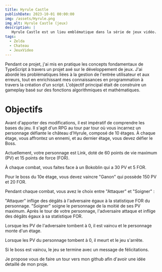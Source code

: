 ```yaml
---
title: Hyrule Castle
publishDate: 2023-10-01 00:00:00
img: /assets/Hyrule.png
img_alt: Hyrule Castle (jeux)
description: |
   Hyrule Castle est un lieu emblématique dans la série de jeux vidéo.
tags:
  - Zelda
  - Chateau
  - JeuxVideo
---
```


Pendant ce projet, j'ai mis en pratique les concepts fondamentaux de TypeScript à travers un projet axé sur le développement de jeux. J'ai abordé les problématiques liées à la gestion de l'entrée utilisateur et aux erreurs, tout en enrichissant mes connaissances en programmation à travers la création d'un script. L'objectif principal était de construire un gameplay basé sur des fonctions algorithmiques et mathématiques.

# Objectifs

Avant d'apporter des modifications, il est impératif de comprendre les bases du jeu. Il s'agit d'un RPG au tour par tour où vous incarnez un personnage défiante le château d'Hyrule, composé de 10 étages. À chaque étage, vous affrontez un ennemi, et au dernier étage, vous devez défier le Boss.

Actuellement, votre personnage est Link, doté de 60 points de vie maximum (PV) et 15 points de force (FOR).

À chaque combat, vous faites face à un Bokoblin qui a 30 PV et 5 FOR.

Pour le boss du 10e étage, vous devez vaincre "Ganon" qui possède 150 PV et 20 FOR.

Pendant chaque combat, vous avez le choix entre "Attaquer" et "Soigner" :

"Attaquer" inflige des dégâts à l'adversaire égaux à la statistique FOR du personnage.
"Soigner" soigne le personnage de la moitié de ses PV maximum.
Après le tour de votre personnage, l'adversaire attaque et inflige des dégâts égaux à sa statistique FOR.

Lorsque les PV de l'adversaire tombent à 0, il est vaincu et le personnage monte d'un étage.

Lorsque les PV du personnage tombent à 0, il meurt et le jeu s'arrête.

Si le boss est vaincu, le jeu se termine avec un message de félicitations.

Je propose vous de faire un tour vers mon github afin d'avoir une idée detaillé de mon proje.